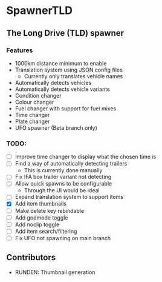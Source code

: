 # SpawnerTLD
## The Long Drive (TLD) spawner

### Features
- 1000km distance minimum to enable
- Translation system using JSON config files
  - Currently only translates vehicle names
- Automatically detects vehicles
- Automatically detects vehicle variants 
- Condition changer
- Colour changer
- Fuel changer with support for fuel mixes
- Time changer
- Plate changer
- UFO spawner (Beta branch only)

### TODO:
- [ ] Improve time changer to display what the chosen time is
- [ ] Find a way of automatically detecting trailers
  - This is currently done manually
- [ ] Fix IFA box trailer variant not detecting
- [ ] Allow quick spawns to be configurable
  - Through the UI would be ideal
- [ ] Expand translation system to support items 
- [x] Add item thumbnails
- [ ] Make delete key rebindable
- [ ] Add godmode toggle
- [ ] Add noclip toggle
- [ ] Add item search/filtering
- [ ] Fix UFO not spawning on main branch

## Contributors
- RUNDEN: Thumbnail generation
